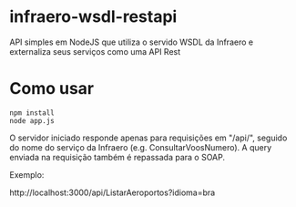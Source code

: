 # infraero-wsdl-restapi
API simples em NodeJS que utiliza o servido WSDL da Infraero e externaliza seus serviços como uma API Rest

# Como usar

```
npm install
node app.js
```

O servidor iniciado responde apenas para requisições em "/api/", seguido do nome do serviço da Infraero (e.g. ConsultarVoosNumero). A query enviada na requisição também é repassada para o SOAP.

Exemplo:

http://localhost:3000/api/ListarAeroportos?idioma=bra
